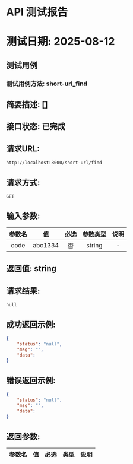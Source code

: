 # API 测试报告
# 测试日期: 2025-08-12
## 测试用例
### 测试用例方法: short-url_find
## 简要描述: [] 
## 接口状态: 已完成
## 请求URL:  
```shell  
http://localhost:8000/short-url/find
```   
## 请求方式:  
```shell  
GET
```   
 
## 输入参数:
| 参数名 | 值 |  必选 | 参数类型 | 说明 |
|:--------:|:----:|:----:|:----:|:------:|
| code | abc1334 | 否 | string | - | 
 
 
 
 
## 返回值: string
## 请求结果:  
```shell  
null
```   
 
## 成功返回示例:
```json  
{
    "status": "null",
    "msg": "",
    "data": 
}
```  
 
 
 
 
 
 
## 错误返回示例:
```json  
{
    "status": "null",
    "msg": "",
    "data":  
}
```  
 
 
## 返回参数:
| 参数名 | 值 | 必选 | 类型 | 说明 |
|:------:|:--:|:----:|:----:|:----:|
